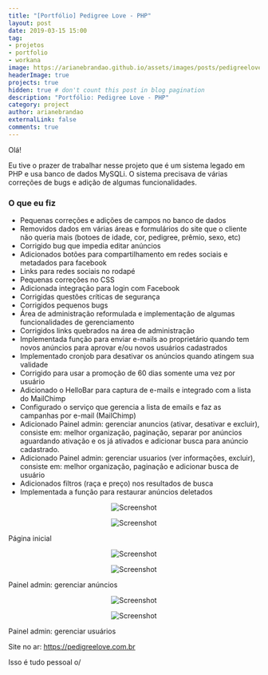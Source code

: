 ```yaml
---
title: "[Portfólio] Pedigree Love - PHP"
layout: post
date: 2019-03-15 15:00
tag:
- projetos
- portfolio
- workana
image: https://arianebrandao.github.io/assets/images/posts/pedigreelove/1.png
headerImage: true
projects: true
hidden: true # don't count this post in blog pagination
description: "Portfólio: Pedigree Love - PHP"
category: project
author: arianebrandao
externalLink: false
comments: true
---
```


Olá!

Eu tive o prazer de trabalhar nesse projeto que é um sistema legado em PHP e usa banco de dados MySQLi. O sistema precisava de várias correções de bugs e adição de algumas funcionalidades.


### O que eu fiz

* Pequenas correções e adições de campos no banco de dados
* Removidos dados em várias áreas e formulários do site que o cliente não queria mais (botoes de idade, cor, pedigree, prêmio, sexo, etc)
* Corrigido bug que impedia editar anúncios
* Adicionados botões para compartilhamento em redes sociais e metadados para facebook
* Links para redes sociais no rodapé
* Pequenas correções no CSS
* Adicionada integração para login com Facebook
* Corrigidas questões críticas de segurança
* Corrigidos pequenos bugs
* Área de administração reformulada e implementação de algumas funcionalidades de gerenciamento
* Corrigidos links quebrados na área de administração
* Implementada função para enviar e-mails ao proprietário quando tem novos anúncios para aprovar e/ou novos usuários cadastrados
* Implementado cronjob para desativar os anúncios quando atingem sua validade
* Corrigido para usar a promoção de 60 dias somente uma vez por usuário
* Adicionado o HelloBar para captura de e-mails e integrado com a lista do MailChimp
* Configurado o serviço que gerencia a lista de emails e faz as campanhas por e-mail (MailChimp)
* Adicionado Painel admin: gerenciar anuncios (ativar, desativar e excluir), consiste em: melhor organização, paginação, separar por anúncios aguardando ativação e os já ativados e adicionar busca para anúncio cadastrado.
* Adicionado Painel admin: gerenciar usuarios (ver informações, excluir), consiste em: melhor organização, paginação e adicionar busca de usuário
* Adicionados filtros (raça e preço) nos resultados de busca
* Implementada a função para restaurar anúncios deletados

<div class="breaker"></div>

<p align="center"><img data-src="{{ site.url }}/assets/images/posts/pedigreelove/1.jpg" class="lazyload" alt="Screenshot" /></p>
<noscript>
	<p align="center"><img src="{{ site.url }}/assets/images/posts/pedigreelove/1.jpg" alt="Screenshot" /></p>
</noscript>
<figcaption class="caption">Página inicial</figcaption>
<div class="breaker"></div>

<p align="center"><img data-src="{{ site.url }}/assets/images/posts/pedigreelove/2.jpg" class="lazyload" alt="Screenshot" /></p>
<noscript>
	<p align="center"><img src="{{ site.url }}/assets/images/posts/pedigreelove/2.jpg" alt="Screenshot" /></p>
</noscript>
<figcaption class="caption">Painel admin: gerenciar anúncios</figcaption>
<div class="breaker"></div>

<p align="center"><img data-src="{{ site.url }}/assets/images/posts/pedigreelove/3.jpg" class="lazyload" alt="Screenshot" /></p>
<noscript>
	<p align="center"><img src="{{ site.url }}/assets/images/posts/pedigreelove/3.jpg" alt="Screenshot" /></p>
</noscript>
<figcaption class="caption">Painel admin: gerenciar usuários</figcaption>
<div class="breaker"></div>

Site no ar: <https://pedigreelove.com.br>

Isso é tudo pessoal o/